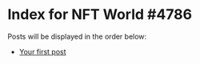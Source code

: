 # Index for NFT World #4786
Posts will be displayed in the order below:

- [Your first post](./001-first.md)

